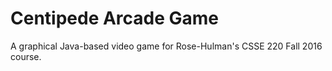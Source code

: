 # Centipede Arcade Game

A graphical Java-based video game for Rose-Hulman's CSSE 220 Fall 2016 course.
